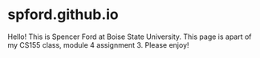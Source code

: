 # spford.github.io

Hello! This is Spencer Ford at Boise State University. This page is apart of my CS155 class, module 4 assignment 3. Please enjoy!
